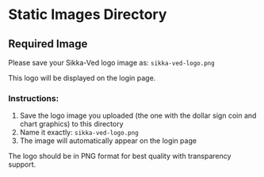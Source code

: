 # Static Images Directory

## Required Image

Please save your Sikka-Ved logo image as:
`sikka-ved-logo.png`

This logo will be displayed on the login page.

### Instructions:
1. Save the logo image you uploaded (the one with the dollar sign coin and chart graphics) to this directory
2. Name it exactly: `sikka-ved-logo.png`
3. The image will automatically appear on the login page

The logo should be in PNG format for best quality with transparency support.
